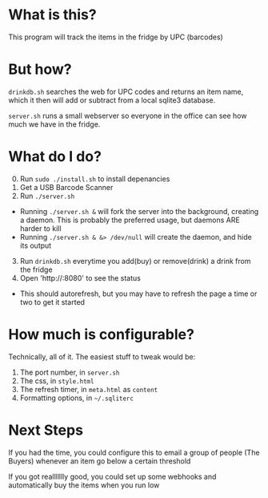 # What is this?

This program will track the items in the fridge by UPC (barcodes)

# But how?

`drinkdb.sh` searches the web for UPC codes and returns an item name, which it
then will add or subtract from a local sqlite3 database.

`server.sh` runs a small webserver so everyone in the office can see how much
we have in the fridge.

# What do I do?

0. Run `sudo ./install.sh` to install depenancies
1. Get a USB Barcode Scanner
2. Run `./server.sh`
  
  * Running `./server.sh &` will fork the server into the background, creating a
    daemon.  This is probably the preferred usage, but daemons ARE harder to kill
  * Running `./server.sh & &> /dev/null` will create the daemon, and hide its output

3. Run `drinkdb.sh` everytime you add(buy) or remove(drink) a drink from the fridge
4. Open 'http://<ip-of-this-computer>:8080' to see the status
  
  * This should autorefresh, but you may have to refresh the page a time or two
    to get it started

# How much is configurable?

Technically, all of it.  The easiest stuff to tweak would be:
  1. The port number, in `server.sh`
  2. The css, in `style.html`
  3. The refresh timer, in `meta.html` as `content`
  4. Formatting options, in `~/.sqliterc`

# Next Steps

If you had the time, you could configure this to email a group of people
(The Buyers) whenever an item go below a certain threshold

If you got reallllllly good, you could set up some webhooks and automatically
buy the items when you run low
